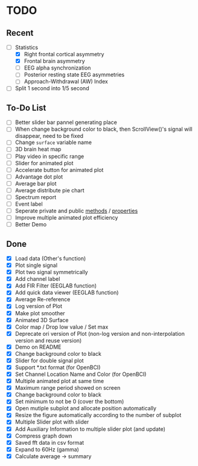 # TODO

## Recent

- [ ] Statistics
  - [X] Right frontal cortical asymmetry
  - [X] Frontal brain asymmetry
  - [ ] EEG alpha synchronization
  - [ ] Posterior resting state EEG asymmetries
  - [ ] Approach-Withdrawal (AW) Index
- [ ] Split 1 second into 1/5 second

## To-Do List

- [ ] Better slider bar pannel generating place
- [ ] When change background color to black, then ScrollView()'s signal will disappear, need to be fixed
- [ ] Change `surface` variable name
- [ ] 3D brain heat map
- [ ] Play video in specific range
- [ ] Slider for animated plot
- [ ] Accelerate button for animated plot
- [ ] Advantage dot plot
- [ ] Average bar plot
- [ ] Average distribute pie chart
- [ ] Spectrum report
- [ ] Event label
- [ ] Seperate private and public [methods](https://www.mathworks.com/help/matlab/matlab_oop/method-attributes.html) / [properties](https://www.mathworks.com/help/matlab/matlab_oop/properties.html)
- [ ] Improve multiple animated plot efficiency
- [ ] Better Demo

## Done

- [X] Load data (Other's function)
- [X] Plot single signal
- [X] Plot two signal symmetrically
- [X] Add channel label
- [X] Add FIR Filter (EEGLAB function)
- [X] Add quick data viewer (EEGLAB function)
- [X] Average Re-reference
- [X] Log version of Plot
- [X] Make plot smoother
- [X] Animated 3D Surface
- [X] Color map / Drop low value / Set max
- [X] Deprecate ori version of Plot (non-log version and non-interpolation version and reuse version)
- [X] Demo on README
- [X] Change background color to black
- [X] Slider for double signal plot
- [X] Support *.txt format (for OpenBCI)
- [X] Set Channel Location Name and Color (for OpenBCI)
- [X] Multiple animated plot at same time
- [X] Maximum range period showed on screen
- [X] Change background color to black
- [X] Set minimum to not be 0 (cover the bottom)
- [X] Open mutiple subplot and allocate position automatically
- [X] Resize the figure automatically according to the number of subplot
- [X] Multiple Slider plot with slider
- [X] Add Auxiliary Information to multiple slider plot (and update)
- [X] Compress graph down
- [X] Saved fft data in csv format
- [X] Expand to 60Hz (gamma)
- [X] Calculate average -> summary
